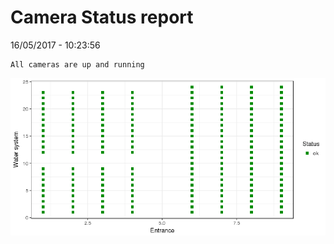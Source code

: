 Camera Status report
================
16/05/2017 - 10:23:56

    All cameras are up and running

![](camreport_files/figure-markdown_github/unnamed-chunk-2-1.png)
